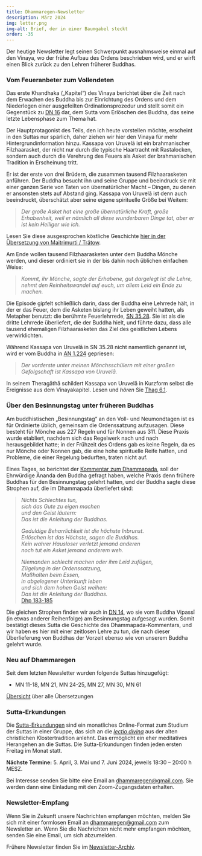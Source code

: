 ```yaml
---
title: Dhammaregen-Newsletter
description: März 2024
img: letter.png
img-alt: Brief, der in einer Baumgabel steckt
order: -35
---
```


Der heutige Newsletter legt seinen Schwerpunkt ausnahmsweise einmal auf den Vinaya, wo der frühe Aufbau des Ordens beschrieben wird, und er wirft einen Blick zurück zu den Lehren früherer Buddhas. 

### Vom Feueranbeter zum Vollendeten

Das erste Khandhaka („Kapitel“) des Vinaya berichtet über die Zeit nach dem Erwachen des Buddha bis zur Einrichtung des Ordens und dem Niederlegen einer ausgefeilten Ordinationsprozedur und stellt somit ein Gegenstück zu [DN 16](#/sutta/dn16/de/sabbamitta) dar, dem Sutta vom Erlöschen des Buddha, das seine letzte Lebensphase zum Thema hat.

Der Hauptprotagonist des Teils, den ich heute vorstellen möchte, erscheint in den Suttas nur spärlich, daher ziehen wir hier den Vinaya für mehr Hintergrundinformation hinzu. Kassapa von Uruvelā ist ein brahmanischer Filzhaarasket, der nicht nur durch die typische Haartracht mit Rastalocken, sondern auch durch die Verehrung des Feuers als Asket der brahmanischen Tradition in Erscheinung tritt.

Er ist der erste von drei Brüdern, die zusammen tausend Filzhaarasketen anführen. Der Buddha besucht ihn und seine Gruppe und beeindruck sie mit einer ganzen Serie von Taten von übernatürlicher Macht – Dingen, zu denen er ansonsten stets auf Abstand ging. Kassapa von Uruvelā ist denn auch beeindruckt, überschätzt aber seine eigene spirituelle Größe bei Weitem:

> *Der große Asket hat eine große übernatürliche Kraft, große Erhabenheit, weil er nämlich all diese wunderbaren Dinge tat, aber er ist kein Heiliger wie ich.*

Lesen Sie diese ausgesprochen köstliche Geschichte [hier in der Übersetzung von Maitrimurti / Trätow](https://suttacentral.net/pli-tv-kd1/de/maitrimurti-traetow?lang=de&reference=main&highlight=true#12).

Am Ende wollen tausend Filzhaarasketen unter dem Buddha Mönche werden, und dieser ordiniert sie in der bis dahin noch üblichen einfachen Weise:

> *Kommt, ihr Mönche, sagte der Erhabene, gut dargelegt ist die Lehre, nehmt den Reinheitswandel auf euch, um allem Leid ein Ende zu machen.*

Die Episode gipfelt schließlich darin, dass der Buddha eine Lehrrede hält, in der er das Feuer, dem die Asketen bislang ihr Leben geweiht hatten, als Metapher benutzt: die berühmte Feuerlehrrede, [SN 35.28](#/sutta/sn35.28/de/sabbamitta). Sie ist als die dritte Lehrrede überliefert, die der Buddha hielt, und führte dazu, dass alle tausend ehemaligen Filzhaarasketen das Ziel des geistlichen Lebens verwirklichten.

Während Kassapa von Uruvelā in SN 35.28 nicht namentlich genannt ist, wird er vom Buddha in [AN 1.224](#/sutta/an1.224:1.1/de/sabbamitta) gepriesen:
> *Der vorderste unter meinen Mönchsschülern mit einer großen Gefolgschaft ist Kassapa von Uruvelā.*

In seinem Theragāthā schildert Kassapa von Uruvelā in Kurzform selbst die Ereignisse aus dem Vinayakapitel. Lesen und *hören* Sie [Thag 6.1](#/sutta/thag6.1/de/sabbamitta).

### Über den Besinnungstag unter früheren Buddhas

Am buddhistischen „Besinnungstag“ an den Voll- und Neumondtagen ist es für Ordinierte üblich, gemeinsam die Ordenssatzung aufzusagen. Diese besteht für Mönche aus 227 Regeln und für Nonnen aus 311. Diese Praxis wurde etabliert, nachdem sich das Regelwerk nach und nach herausgebildet hatte; in der Frühzeit des Ordens gab es keine Regeln, da es nur Mönche oder Nonnen gab, die eine hohe spirituelle Reife hatten, und Probleme, die einer Regelung bedurften, traten nicht auf.

Eines Tages, so berichtet der [Kommentar zum Dhammapada](https://www.ancient-buddhist-texts.net/English-Texts/Buddhist-Legends/14-04.htm), soll der Ehrwürdige Ānanda den Buddha gefragt haben, welche Praxis denn frühere Buddhas für den Besinnungstag gelehrt hatten, und der Buddha sagte diese Strophen auf, die im Dhammapada überliefert sind:

> *Nichts Schlechtes tun,*  
> *sich das Gute zu eigen machen*  
> *und den Geist läutern:*  
> *Das ist die Anleitung der Buddhas.*
>
> *Geduldige Beharrlichkeit ist die höchste Inbrunst.*  
> *Erlöschen ist das Höchste, sagen die Buddhas.*  
> *Kein wahrer Hausloser verletzt jemand anderen*  
> *noch tut ein Asket jemand anderem weh.*  
>
> *Niemanden schlecht machen oder ihm Leid zufügen,*  
> *Zügelung in der Ordenssatzung,*  
> *Maßhalten beim Essen,*  
> *in abgelegener Unterkunft leben*  
> *und sich dem hohen Geist weihen:*  
> *Das ist die Anleitung der Buddhas.*  
> [Dhp 183-185](#/sutta/dhp183:1/de/sabbamitta)

Die gleichen Strophen finden wir auch in [DN 14](#/sutta/dn14:3.28.1), wo sie vom Buddha Vipassī (in etwas anderer Reihenfolge) am Besinnungstag aufgesagt wurden. Somit bestätigt dieses Sutta die Geschichte des Dhammapada-Kommentars, und wir haben es hier mit einer zeitlosen Lehre zu tun, die nach dieser Überlieferung von Buddhas der Vorzeit ebenso wie von unserem Buddha gelehrt wurde.

### Neu auf Dhammaregen

Seit dem letzten Newsletter wurden folgende Suttas hinzugefügt:

- MN 11-18, MN 21, MN 24-25, MN 27, MN 30, MN 61

[Übersicht](#/wiki/uebersetzung/uebersicht) über alle Übersetzungen

### Sutta-Erkundungen 

Die [Sutta-Erkundungen](#/wiki/erkundung) sind ein monatliches Online-Format zum Studium der Suttas in einer Gruppe, das sich an die [*lectio divina*](https://de.wikipedia.org/wiki/Lectio_divina) aus der alten christlichen Klostertradition anlehnt. Das ermöglicht ein eher meditatives Herangehen an die Suttas. Die Sutta-Erkundungen finden jeden ersten Freitag im Monat statt. 

**Nächste Termine:** 5. April, 3. Mai und 7. Juni 2024, jeweils 18:30 – 20:00 h MESZ.

Bei Interesse senden Sie bitte eine Email an [dhammaregen@gmail.com](mailto:dhammaregen@gmail.com). Sie werden dann eine Einladung mit den Zoom-Zugangsdaten erhalten.

### Newsletter-Empfang

Wenn Sie in Zukunft unsere Nachrichten empfangen möchten, melden Sie sich mit einer formlosen Email an [dhammaregen@gmail.com](mailto:dhammaregen@gmail.com) zum Newsletter an. Wenn Sie die Nachrichten nicht mehr empfangen möchten, senden Sie eine Email, um sich abzumelden. 

Frühere Newsletter finden Sie im [Newsletter-Archiv](#/wiki/news/inhalt).

